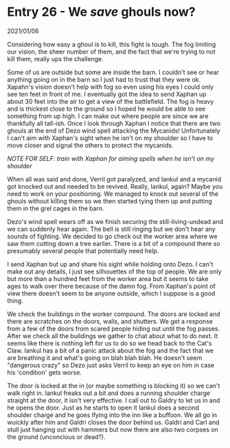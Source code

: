 

# Entry 26 - We *save* ghouls now?
<span class="journaldate">2021/01/06</span>
  
Considering how easy a ghoul is to kill, this fight is tough. The fog limiting our vision, the sheer number of them, and the fact that we're trying to not kill them, really ups the challenge.

Some of us are outside but some are inside the barn. I couldn't see or hear anything going on in the barn so I just had to trust that they were ok. Xapahn's vision doesn't help with fog so even using his eyes I could only see ten feet in front of me. I eventually got the idea to send Xaphan up about 30 feet into the air to get a view of the battlefield. The fog is heavy and is thickest close to the ground so I hoped he would be able to see something from up high. I can make out where people are since we are thankfully all tall-ish. Once I look through Xaphan I notice that there are two ghouls at the end of Dezo wind spell attacking the Mycanids! Unfortunately I can't aim with Xaphan's sight when he isn't on my shoulder so I have to move closer and signal the others to protect the mycanids.

*NOTE FOR SELF: train with Xaphan for aiming spells when he* isn't *on my shoulder*

When all was said and done, Verril got paralyzed, and Iankul and a mycanid got knocked out and needed to be revived. Really, Iankul, again? Maybe you need to work on your positioning. We managed to knock out several of the ghouls without killing them so we then started tying them up and putting them in the grel cages in the barn. 

Dezo's wind spell wears off as we finish securing the still-living-undead and we can suddenly hear again. The bell is still ringing but we don't hear any sounds of fighting. We decided to go check out the worker area where we saw them cutting down a tree earlier. There is a bit of a compound there so presumably several people that potentially need help.

I send Xaphan but up and share his sight while holding onto Dezo. I can't make out any details, I just see silhouettes of the top of people. We are only but more than a hundred feet from the worker area but it seems to take ages to walk over there because of the damn fog. From Xaphan's point of view there doesn't seem to be anyone outside, which I suppose is a good thing.

We check the buildings in the worker compound. The doors are locked and there are scratches on the doors, walls, and shutters. We get a response from a few of the doors from scared people hiding out until the fog passes. After we check all the buildings we gather to chat about what to do next. It seems like there is nothing left for us to do so we head back to the Cat's Claw. Iankul has a bit of a panic attack about the fog and the fact that we are breathing it and what's going on blah blah blah. He doesn't seem "dangerous crazy" so Dezo just asks Verril to keep an eye on him in case his 'condition' gets worse.

The door is locked at the in (or maybe something is blocking it) so we can't walk right in. Iankul freaks out a bit and does a running shoulder charge straight at the door,  it isn't very effective. I call out to Galdry to let us in and he opens the door. Just as he starts to open it Iankul does a second shoulder charge and he goes lfying into the inn like a buffoon. We all go in wuickly after him and Galdri closes the door behind us. Galdri and Carl and stull just hanging out with hammers but now there are also two corpses on the ground (unconcious or dead?).


